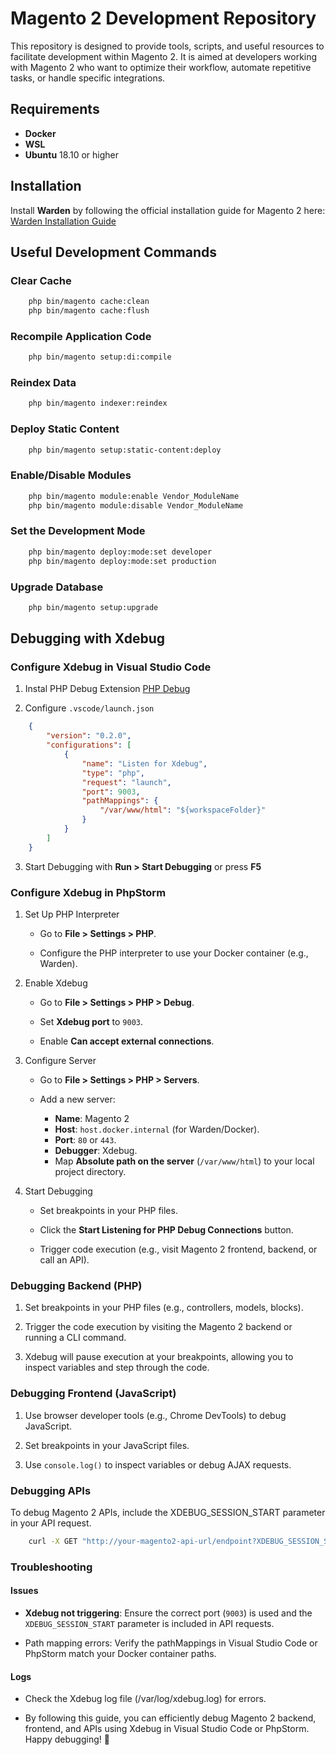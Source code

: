 # Magento 2 Development Repository

This repository is designed to provide tools, scripts, and useful resources to facilitate development within Magento 2. It is aimed at developers working with Magento 2 who want to optimize their workflow, automate repetitive tasks, or handle specific integrations.

## Requirements

- **Docker**
- **WSL** 
- **Ubuntu** 18.10 or higher

## Installation

Install **Warden** by following the official installation guide for Magento 2 here:  
[Warden Installation Guide](https://docs.warden.dev/environments/magento2.html)

## Useful Development Commands

### Clear Cache

```bash
    php bin/magento cache:clean 
    php bin/magento cache:flush
```

### Recompile Application Code

```bash
    php bin/magento setup:di:compile
```

### Reindex Data

```bash
    php bin/magento indexer:reindex
```

### Deploy Static Content

```bash
    php bin/magento setup:static-content:deploy
```

### Enable/Disable Modules
```bash
    php bin/magento module:enable Vendor_ModuleName
    php bin/magento module:disable Vendor_ModuleName
```

### Set the Development Mode

```bash
    php bin/magento deploy:mode:set developer
    php bin/magento deploy:mode:set production
```

### Upgrade Database

```bash
    php bin/magento setup:upgrade
```

## Debugging with Xdebug

### Configure Xdebug in Visual Studio Code

1. Instal PHP Debug Extension [PHP Debug](https://marketplace.visualstudio.com/items?itemName=xdebug.php-debug)

2. Configure `.vscode/launch.json`
```json
    {
        "version": "0.2.0",
        "configurations": [
            {
                "name": "Listen for Xdebug",
                "type": "php",
                "request": "launch",
                "port": 9003,
                "pathMappings": {
                    "/var/www/html": "${workspaceFolder}"
                }
            }
        ]
    }
```

3. Start Debugging with **Run > Start Debugging** or press **F5**

### Configure Xdebug in PhpStorm

1. Set Up PHP Interpreter

    - Go to **File > Settings > PHP**.
  
    - Configure the PHP interpreter to use your Docker container (e.g., Warden).

2. Enable Xdebug

    - Go to **File > Settings > PHP > Debug**.
  
    - Set **Xdebug port** to `9003`.
  
    - Enable **Can accept external connections**.

3. Configure Server

    - Go to **File > Settings > PHP > Servers**.
  
    - Add a new server:
  
        - **Name**: Magento 2
        - **Host**: `host.docker.internal` (for Warden/Docker).
        - **Port**: `80` or `443`.
        - **Debugger**: Xdebug.
        - Map **Absolute path on the server** (`/var/www/html`) to your local project directory.

4. Start Debugging

    - Set breakpoints in your PHP files.
  
    - Click the **Start Listening for PHP Debug Connections** button.
  
    - Trigger code execution (e.g., visit Magento 2 frontend, backend, or call an API).

### Debugging Backend (PHP)

1. Set breakpoints in your PHP files (e.g., controllers, models, blocks).
   
2. Trigger the code execution by visiting the Magento 2 backend or running a CLI command.
   
3. Xdebug will pause execution at your breakpoints, allowing you to inspect variables and step through the code.

### Debugging Frontend (JavaScript)

1. Use browser developer tools (e.g., Chrome DevTools) to debug JavaScript.
   
2. Set breakpoints in your JavaScript files.
   
3. Use `console.log()` to inspect variables or debug AJAX requests.

### Debugging APIs

To debug Magento 2 APIs, include the XDEBUG_SESSION_START parameter in your API request.

```bash
    curl -X GET "http://your-magento2-api-url/endpoint?XDEBUG_SESSION_START=PHPSTORM"
```

### Troubleshooting

#### Issues

- **Xdebug not triggering**: Ensure the correct port (`9003`) is used and the `XDEBUG_SESSION_START` parameter is included in API requests.

- Path mapping errors: Verify the pathMappings in Visual Studio Code or PhpStorm match your Docker container paths.

#### Logs

- Check the Xdebug log file (/var/log/xdebug.log) for errors.

- By following this guide, you can efficiently debug Magento 2 backend, frontend, and APIs using Xdebug in Visual Studio Code or PhpStorm. Happy debugging! 🚀

